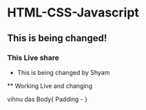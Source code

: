 # HTML-CSS-Javascript

## This is being changed!

### This Live share


* This is being changed by Shyam

** Working Live and changing 

 vihnu das Body{
        Padding -
 }